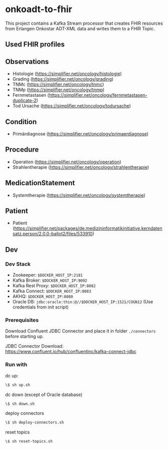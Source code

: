 # onkoadt-to-fhir

This project contains a Kafka Stream processor that creates FHIR resources from Erlangen Onkostar ADT-XML data and writes them to a FHIR Topic.

## Used FHIR profiles

## Observations

* Histologie (<https://simplifier.net/oncology/histologie>)
* Grading (<https://simplifier.net/oncology/grading>)
* TNMc (<https://simplifier.net/oncology/tnmc>)
* TNMp (<https://simplifier.net/oncology/tnmp>)
* Fernmetastasen (<https://simplifier.net/oncology/fernmetastasen-duplicate-2>)
* Tod Ursache (<https://simplifier.net/oncology/todursache>)

## Condition

* Primärdiagnose (<https://simplifier.net/oncology/primaerdiagnose>)

## Procedure

* Operation (<https://simplifier.net/oncology/operation>)
* Strahlentherapie (<https://simplifier.net/oncology/strahlentherapie>)

## MedicationStatement

* Systemtherapie (<https://simplifier.net/oncology/systemtherapie>)

## Patient

* Patient (<https://simplifier.net/packages/de.medizininformatikinitiative.kerndatensatz.person/2.0.0-ballot2/files/533910>)

## Dev

### Dev Stack

* Zookeeper: `$DOCKER_HOST_IP:2181`
* Kafka Broker: `$DOCKER_HOST_IP:9092`
* Kafka Rest Proxy: `$DOCKER_HOST_IP:8082`
* Kafka Connect: `$DOCKER_HOST_IP:8083`
* AKHQ: `$DOCKER_HOST_IP:8080`
* Oracle DB: `jdbc:oracle:thin:@//$DOCKER_HOST_IP:1521/COGN12` (Use credentials from init script)

### Prerequisites

Download Confluent JDBC Connector and place it in folder `./connectors` before starting up.

JDBC Connector Download: <https://www.confluent.io/hub/confluentinc/kafka-connect-jdbc>

### Run with

dc up:

```sh
\$ sh up.sh
```

dc down (except of Oracle database)

```sh
\$ sh down.sh
```

deploy connectors

```sh
\$ sh deploy-connectors.sh
```

reset topics

```sh
\$ sh reset-topics.sh
```
